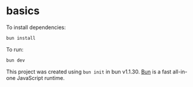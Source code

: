 # basics

To install dependencies:

```bash
bun install
```

To run:

```bash
bun dev
```

This project was created using `bun init` in bun v1.1.30. [Bun](https://bun.sh) is a fast all-in-one JavaScript runtime.
